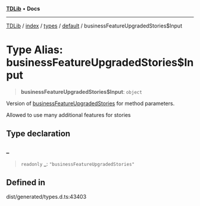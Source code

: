 [**TDLib**](../../../../../../README.md) • **Docs**

***

[TDLib](../../../../../../modules.md) / [index](../../../../../README.md) / [types](../../../README.md) / [default](../README.md) / businessFeatureUpgradedStories$Input

# Type Alias: businessFeatureUpgradedStories$Input

> **businessFeatureUpgradedStories$Input**: `object`

Version of [businessFeatureUpgradedStories](businessFeatureUpgradedStories.md) for method parameters.

Allowed to use many additional features for stories

## Type declaration

### \_

> `readonly` **\_**: `"businessFeatureUpgradedStories"`

## Defined in

dist/generated/types.d.ts:43403
